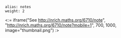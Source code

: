 ````
alias: notes
weight: 2
````

<:= iframe("See http://nrich.maths.org/6710/note", "http://nrich.maths.org/6710/note?mobile=1", 700, 1000, image="thumbnail.png") :>